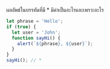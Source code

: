 ผลลัพธ์ในบรรทัดที่มี * มีค่าเป็นอะไรและเพราะอะไร

```js
let phrase = 'Hello';
if (true) {
  let user = 'John';
  function sayHi() {
    alert(`${phrase}, ${user}`);
  }
}
sayHi(); // * 
```